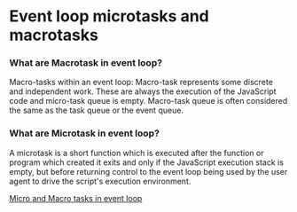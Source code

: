 <h1> Event loop microtasks and macrotasks</h1>

<h3>What are Macrotask in event loop?</h3>

Macro-tasks within an event loop: Macro-task represents some discrete and independent work. These are always the execution of the JavaScript code and micro-task queue is empty. Macro-task queue is often considered the same as the task queue or the event queue.

<h3>What are Microtask in event loop?</h3>

A microtask is a short function which is executed after the function or program which created it exits and only if the JavaScript execution stack is empty, but before returning control to the event loop being used by the user agent to drive the script's execution environment.

<a href= "https://javascript.info/event-loop">Micro and Macro tasks in event loop</a>
